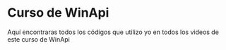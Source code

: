 # Curso de WinApi

Aquí encontraras todos los códigos que utilizo yo en todos los videos de este curso de WinApi
